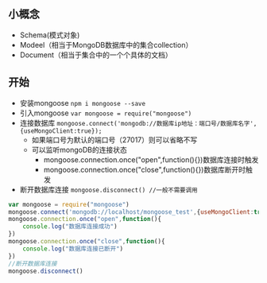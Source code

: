 ## 小概念
* Schema(模式对象)
* Modeel（相当于MongoDB数据库中的集合collection）
* Document（相当于集合中的一个个具体的文档）

## 开始
* 安装mongoose `npm i mongoose --save`
* 引入mongoose `var mongoose = require("mongoose")`
* 连接数据库 `mongoose.connect('mongodb://数据库ip地址：端口号/数据库名字',{useMongoClient:true});`
    * 如果端口号为默认的端口号（27017）则可以省略不写
    * 可以监听mongoDB的连接状态
        * mongoose.connection.once("open",function(){})数据库连接时触发
        * mongoose.connection.once("close",function(){})数据库断开时触发      
* 断开数据库连接 `mongoose.disconnect() //一般不需要调用`

```js
var mongoose = require("mongoose")
mongoose.connect('mongodb://localhost/mongoose_test',{useMongoClient:true})
mongoose.connection.once("open",function(){
    console.log("数据库连接成功")
})
mongoose.connection.once("close",function(){
    console.log("数据库连接已断开")
})
//断开数据库连接
mongoose.disconnect()
```